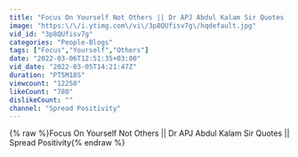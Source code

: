 ```yaml
---
title: "Focus On Yourself Not Others || Dr APJ Abdul Kalam Sir Quotes || Spread Positivity"
image: "https:\/\/i.ytimg.com\/vi\/3p8QUfisv7g\/hqdefault.jpg"
vid_id: "3p8QUfisv7g"
categories: "People-Blogs"
tags: ["Focus","Yourself","Others"]
date: "2022-03-06T12:51:35+03:00"
vid_date: "2022-03-05T14:21:47Z"
duration: "PT5M18S"
viewcount: "12258"
likeCount: "780"
dislikeCount: ""
channel: "Spread Positivity"
---
```

{% raw %}Focus On Yourself Not Others || Dr APJ Abdul Kalam Sir Quotes || Spread Positivity{% endraw %}
